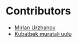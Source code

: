 # Contributors

- [Mirlan Urzhanov](https://github.com/zhanybekovych)
- [Kubatbek muratali uulu](https://github.com/KubatbekM)
